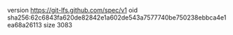 version https://git-lfs.github.com/spec/v1
oid sha256:62c6843fa620de82842e1a602de543a7577740be750238ebbca4e1ea68a26113
size 3083
